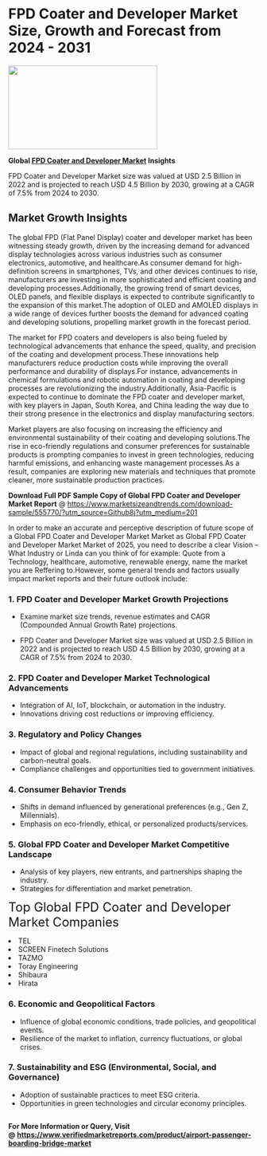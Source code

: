 <H1>FPD Coater and Developer Market Size, Growth and Forecast from 2024 - 2031</H1><img class="aligncenter size-medium wp-image-584254" src="https://thirdeyenews.in/wp-content/uploads/2024/09/Global-Market-Research-300x168.jpeg" alt="" width="300" height="168" /><p><strong>Global&nbsp;<a href="https://www.marketsizeandtrends.com/download-sample/555770/?utm_source=Github8j?utm_medium=201">FPD Coater and Developer Market</a> Insights</strong></p><p>FPD Coater and Developer Market size was valued at USD 2.5 Billion in 2022 and is projected to reach USD 4.5 Billion by 2030, growing at a CAGR of 7.5% from 2024 to 2030.</p><p><h2>Market Growth Insights</h2> <p>The global FPD (Flat Panel Display) coater and developer market has been witnessing steady growth, driven by the increasing demand for advanced display technologies across various industries such as consumer electronics, automotive, and healthcare.As consumer demand for high-definition screens in smartphones, TVs, and other devices continues to rise, manufacturers are investing in more sophisticated and efficient coating and developing processes.Additionally, the growing trend of smart devices, OLED panels, and flexible displays is expected to contribute significantly to the expansion of this market.The adoption of OLED and AMOLED displays in a wide range of devices further boosts the demand for advanced coating and developing solutions, propelling market growth in the forecast period.</p> <p>The market for FPD coaters and developers is also being fueled by technological advancements that enhance the speed, quality, and precision of the coating and development process.These innovations help manufacturers reduce production costs while improving the overall performance and durability of displays.For instance, advancements in chemical formulations and robotic automation in coating and developing processes are revolutionizing the industry.Additionally, Asia-Pacific is expected to continue to dominate the FPD coater and developer market, with key players in Japan, South Korea, and China leading the way due to their strong presence in the electronics and display manufacturing sectors.</p> <p>Market players are also focusing on increasing the efficiency and environmental sustainability of their coating and developing solutions.The rise in eco-friendly regulations and consumer preferences for sustainable products is prompting companies to invest in green technologies, reducing harmful emissions, and enhancing waste management processes.As a result, companies are exploring new materials and techniques that promote cleaner, more sustainable production practices.</p> <p><span class=""><strong>Download Full PDF Sample Copy of Global FPD Coater and Developer Market Report</strong> @ <a href="https://www.marketsizeandtrends.com/download-sample/555770/?utm_source=Github8j?utm_medium=201" target="_blank">https://www.marketsizeandtrends.com/download-sample/555770/?utm_source=Github8j?utm_medium=201</a></span></p><p>In order to make an accurate and perceptive description of future scope of a Global&nbsp;FPD Coater and Developer Market Market as Global&nbsp;FPD Coater and Developer Market Market of 2025, you need to describe a clear Vision &ndash; What Industry or Linda can you think of for example: Quote from a Technology, healthcare, automotive, renewable energy, name the market you are Reffering to.However, some general trends and factors usually impact market reports and their future outlook include:</p><h3>1.&nbsp;<strong>FPD Coater and Developer Market Growth Projections</strong></h3><ul><li>Examine market size trends, revenue estimates and CAGR (Compounded Annual Growth Rate) projections.</li><li><p>FPD Coater and Developer Market size was valued at USD 2.5 Billion in 2022 and is projected to reach USD 4.5 Billion by 2030, growing at a CAGR of 7.5% from 2024 to 2030.</p></li></ul><h3>2.&nbsp;<strong>FPD Coater and Developer Market Technological Advancements</strong></h3><ul><li>Integration of AI, IoT, blockchain, or automation in the industry.</li><li>Innovations driving cost reductions or improving efficiency.</li></ul><h3>3.&nbsp;<strong>Regulatory and Policy Changes</strong></h3><ul><li>Impact of global and regional regulations, including sustainability and carbon-neutral goals.</li><li>Compliance challenges and opportunities tied to government initiatives.</li></ul><h3>4.&nbsp;<strong>Consumer Behavior Trends</strong></h3><ul><li>Shifts in demand influenced by generational preferences (e.g., Gen Z, Millennials).</li><li>Emphasis on eco-friendly, ethical, or personalized products/services.</li></ul><h3>5.&nbsp;<strong>Global FPD Coater and Developer Market Competitive Landscape</strong></h3><ul><li>Analysis of key players, new entrants, and partnerships shaping the industry.</li><li>Strategies for differentiation and market penetration.</li></ul><p data-pm-slice="1 1 []"><span style="color: inherit; font-family: inherit; font-size: 25px;">Top Global FPD Coater and Developer Market Companies</span></p><div class="" data-test-id=""><p><li>TEL</li><li> SCREEN Finetech Solutions</li><li> TAZMO</li><li> Toray Engineering</li><li> Shibaura</li><li> Hirata</li></p></div><h3>6.&nbsp;<strong>Economic and Geopolitical Factors</strong></h3><ul><li>Influence of global economic conditions, trade policies, and geopolitical events.</li><li>Resilience of the market to inflation, currency fluctuations, or global crises.</li></ul><h3>7.&nbsp;<strong>Sustainability and ESG (Environmental, Social, and Governance)</strong></h3><ul><li>Adoption of sustainable practices to meet ESG criteria.</li><li>Opportunities in green technologies and circular economy principles.</li></ul><h2><strong style="font-size: 14px;">For More Information or Query, Visit @&nbsp;</strong><a style="background-color: #ffffff; font-size: 14px;" href="https://www.marketsizeandtrends.com/report/fpd-coater-and-developer-market/" target="_blank">https://www.verifiedmarketreports.com/product/airport-passenger-boarding-bridge-market</a></h2>